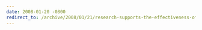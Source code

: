 ```yaml
---
date: 2008-01-20 -0800
redirect_to: /archive/2008/01/21/research-supports-the-effectiveness-of-tdd.aspx/
---
```

